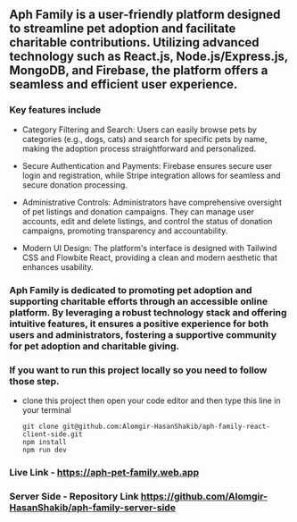 ## Aph Family is a user-friendly platform designed to streamline pet adoption and facilitate charitable contributions. Utilizing advanced technology such as React.js, Node.js/Express.js, MongoDB, and Firebase, the platform offers a seamless and efficient user experience. 

### Key features include

- Category Filtering and Search: Users can easily browse pets by categories (e.g., dogs, cats) and search for specific pets by name, making the adoption process straightforward and personalized.

- Secure Authentication and Payments: Firebase ensures secure user login and registration, while Stripe integration allows for seamless and secure donation processing.

- Administrative Controls: Administrators have comprehensive oversight of pet listings and donation campaigns. They can manage user accounts, edit and delete listings, and control the status of donation campaigns, promoting transparency and accountability.

- Modern UI Design: The platform's interface is designed with Tailwind CSS and Flowbite React, providing a clean and modern aesthetic that enhances usability.

### Aph Family is dedicated to promoting pet adoption and supporting charitable efforts through an accessible online platform. By leveraging a robust technology stack and offering intuitive features, it ensures a positive experience for both users and administrators, fostering a supportive community for pet adoption and charitable giving.

### If you want to run this project locally so you need to follow those step.
- clone this project then open your code editor and then type this line in your terminal
  ```node
  git clone git@github.com:Alomgir-HasanShakib/aph-family-react-client-side.git
  npm install
  npm run dev
### Live Link - https://aph-pet-family.web.app
### Server Side - Repository Link https://github.com/Alomgir-HasanShakib/aph-family-server-side

